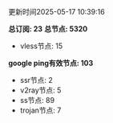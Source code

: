 更新时间2025-05-17 10:39:16

**总订阅: 23**
**总节点: 5320**
- vless节点: 15

**google ping有效节点: 103**
- ssr节点: 2
- v2ray节点: 5
- ss节点: 89
- trojan节点: 7
